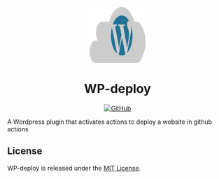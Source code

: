 <p align="center">
  <img src="./assets/logo.svg" alt="WP-deploy logo" width="128" height="128">
  <h1 align="center">WP-deploy</h1>
</p>
<p align="center">
    <a aria-label="License" href="https://github.com/UrijHoruzij/wp-deploy/blob/master/LICENSE">
      <img alt="GitHub" src="https://img.shields.io/github/license/UrijHoruzij/wp-deploy?color=207195">
    </a>
  </p>

A Wordpress plugin that activates actions to deploy a website in github actions

## License

WP-deploy is released under the [MIT License](https://github.com/UrijHoruzij/wp-deploy/blob/master/LICENSE).
